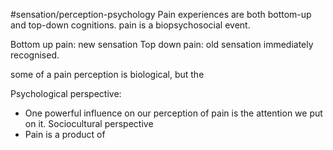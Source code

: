 #sensation/perception-psychology 
Pain experiences are both bottom-up and top-down cognitions. pain is a biopsychosocial event. 

Bottom up pain: new sensation
Top down pain: old sensation immediately recognised. 

some of a pain perception is biological, but the 

Psychological perspective:
- One powerful influence on our perception of pain is the attention we put on it.
Sociocultural perspective
- Pain is a product of 
